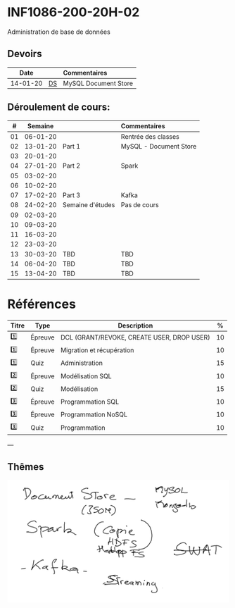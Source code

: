 # INF1086-200-20H-02
Administration de base de données

## Devoirs

| Date   |                     |     Commentaires                                                                         |
|:------:|:--------------------|:-----------------------------------------------------------------------------------------|
|14-01-20| [DS](./1.DS)        | MySQL Document Store                                                                     |



## Déroulement de cours:

|# | Semaine|                                          |     Commentaires                                                   |
|--|:------:|:-----------------------------------------|:-------------------------------------------------------------------|
|01|06-01-20|                                          | Rentrée des classes                                                |
|02|13-01-20| Part 1                                   | MySQL - Document Store                                             |
|03|20-01-20|                                          |                                                                    |
|04|27-01-20| Part 2                                   | Spark                                                              |
|05|03-02-20|                                          |                                                                    |
|06|10-02-20|                                          |                                                                    |
|07|17-02-20| Part 3                                   | Kafka                                                              |
|08|24-02-20| Semaine d'études                         | Pas de cours                                                       |
|09|02-03-20|                                          |                                                                    |
|10|09-03-20|                                          |                                                                    |
|11|16-03-20|                                          |                                                                    |
|12|23-03-20|                                          |                                                                    |
|13|30-03-20| TBD                                      | TBD                                                                |
|14|06-04-20| TBD                                      | TBD                                                                |
|15|13-04-20| TBD                                      | TBD                                                                |

# Références


| Titre | Type    | Description                                         | % |
|-------|---------|-----------------------------------------------------|---|
| :one: | Épreuve | DCL (GRANT/REVOKE, CREATE USER, DROP USER)          | 10|
| :one: | Épreuve | Migration et récupération                           | 10|
| :one: | Quiz    | Administration                                      | 15|
| :two: | Épreuve | Modélisation SQL                                    | 10|
| :two: | Quiz    | Modélisation                                        | 15|
|:three:|Épreuve  | Programmation SQL                                   | 10|
|:three:|Épreuve  | Programmation NoSQL                                 | 10|
|:three:| Quiz    | Programmation                                       | 10|

—


## Thêmes

![image](images/deroulement.png) 
